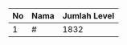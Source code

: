 | No | Nama            | Jumlah Level |
|----|-----------------|--------------|
| 1  | #    |    1832        |
